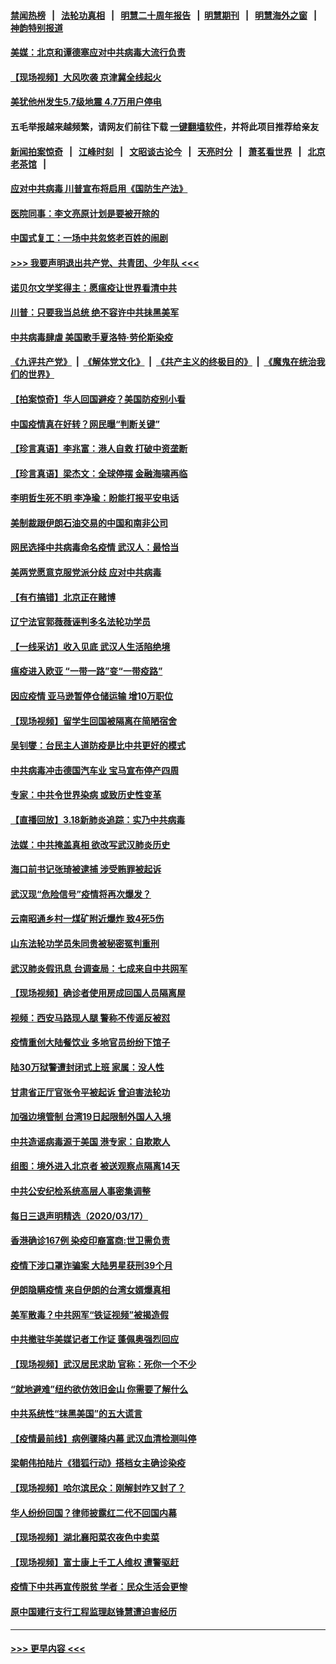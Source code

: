 #### [禁闻热榜](热点新闻.md?=0)  &nbsp;&nbsp;|&nbsp;&nbsp; [法轮功真相](https://github.com/gfw-breaker/truth/blob/master/README.md?=0) &nbsp;&nbsp;|&nbsp;&nbsp; [明慧二十周年报告](https://github.com/gfw-breaker/mh-reports/blob/master/README.md?=0) &nbsp;&nbsp;|&nbsp;&nbsp;[明慧期刊](https://github.com/gfw-breaker/mh-qikan) &nbsp;&nbsp;|&nbsp;&nbsp; [明慧海外之窗](https://github.com/gfw-breaker/mh-news/blob/master/README.md?=0) &nbsp;&nbsp;|&nbsp;&nbsp; [神韵特别报道](https://github.com/gfw-breaker/mh-news/blob/master/shenyun.md?=0)
#### [美媒：北京和谭德塞应对中共病毒大流行负责](../pages/nsc413/n11950605.md?t=03190502) 
#### [【现场视频】大风吹袭 京津冀全线起火](../pages/nsc413/n11950430.md?t=03190502) 
#### [美犹他州发生5.7级地震 4.7万用户停电](../pages/nsc413/n11950554.md?t=03190502) 
#### 五毛举报越来越频繁，请网友们前往下载 [一键翻墙软件](https://github.com/gfw-breaker/ssr-accounts)，并将此项目推荐给亲友
#### [新闻拍案惊奇](https://github.com/gfw-breaker/banned-news/blob/master/pages/link4.md) &nbsp;&nbsp;|&nbsp;&nbsp; [江峰时刻](https://github.com/gfw-breaker/banned-news/blob/master/pages/link4.md) &nbsp;&nbsp;|&nbsp;&nbsp; [文昭谈古论今](https://github.com/gfw-breaker/banned-news/blob/master/pages/link4.md) &nbsp;&nbsp;|&nbsp;&nbsp; [天亮时分](https://github.com/gfw-breaker/banned-news/blob/master/pages/link4.md) &nbsp;&nbsp;|&nbsp;&nbsp; [萧茗看世界](https://github.com/gfw-breaker/banned-news/blob/master/pages/link4.md) &nbsp;&nbsp;|&nbsp;&nbsp; [北京老茶馆](https://github.com/gfw-breaker/banned-news/blob/master/pages/link4.md) &nbsp;&nbsp;|&nbsp;&nbsp; 
#### [应对中共病毒 川普宣布将启用《国防生产法》](../pages/nsc413/n11950473.md?t=03190502) 
#### [医院同事：李文亮原计划是要被开除的](../pages/nsc413/n11950223.md?t=03190502) 
#### [中国式复工：一场中共忽悠老百姓的闹剧](../pages/nsc413/n11950402.md?t=03190502) 
#### [>>> 我要声明退出共产党、共青团、少年队 <<<](https://github.com/begood0513/goodnews/blob/master/quit/letter.md) 
#### [诺贝尔文学奖得主：愿瘟疫让世界看清中共](../pages/nsc413/n11950222.md?t=03190502) 
#### [川普：只要我当总统 绝不容许中共抺黑美军](../pages/nsc413/n11950457.md?t=03190502) 
#### [中共病毒肆虐 美国歌手夏洛特·劳伦斯染疫](../pages/nsc413/n11950378.md?t=03190502) 
#### [《九评共产党》](https://github.com/begood0513/9ping.md/blob/master/README.md) &nbsp;|&nbsp; [《解体党文化》](../../../../jtdwh.md/blob/master/README.md)  &nbsp;|&nbsp; [《共产主义的终极目的》](../../../../gczydzjmd.md/blob/master/README.md) &nbsp;|&nbsp; [《魔鬼在统治我们的世界》](../../../../mgztzwmdsj.md/blob/master/README.md) 
#### [【拍案惊奇】华人回国避疫？美国防疫别小看](../pages/nsc413/n11948516.md?t=03190502) 
#### [中国疫情真在好转？网民曝“判断关键”](../pages/nsc413/n11950187.md?t=03190502) 
#### [【珍言真语】李兆富：港人自救 打破中资垄断](../pages/nsc413/n11949870.md?t=03190502) 
#### [【珍言真语】梁杰文：全球停摆 金融海啸再临](../pages/nsc413/n11949928.md?t=03190502) 
#### [李明哲生死不明 李净瑜：盼能打报平安电话](../pages/nsc413/n11949776.md?t=03190502) 
#### [美制裁跟伊朗石油交易的中国和南非公司](../pages/nsc413/n11950224.md?t=03190502) 
#### [网民选择中共病毒命名疫情 武汉人：最恰当](../pages/nsc413/n11949807.md?t=03190502) 
#### [美两党愿意克服党派分歧 应对中共病毒](../pages/nsc413/n11950144.md?t=03190502) 
#### [【有冇搞错】北京正在赌博](../pages/nsc413/n11950330.md?t=03190502) 
#### [辽宁法官郭薇薇诬判多名法轮功学员](../pages/nsc413/n11947937.md?t=03190502) 
#### [【一线采访】收入见底 武汉人生活陷绝境](../pages/nsc413/n11949968.md?t=03190502) 
#### [瘟疫进入欧亚 “一带一路”变“一带疫路”](../pages/nsc413/n11949926.md?t=03190502) 
#### [因应疫情 亚马逊暂停仓储运输 增10万职位](../pages/nsc413/n11949874.md?t=03190502) 
#### [【现场视频】留学生回国被隔离在简陋宿舍](../pages/nsc413/n11949658.md?t=03190502) 
#### [吴钊燮：台民主人道防疫是比中共更好的模式](../pages/nsc413/n11949795.md?t=03190502) 
#### [中共病毒冲击德国汽车业 宝马宣布停产四周](../pages/nsc413/n11949691.md?t=03190502) 
#### [专家：中共令世界染病 或致历史性变革](../pages/nsc413/n11949859.md?t=03190502) 
#### [【直播回放】3.18新肺炎追踪：实乃中共病毒](../pages/nsc413/n11949692.md?t=03190502) 
#### [法媒：中共掩盖真相 欲改写武汉肺炎历史](../pages/nsc413/n11949667.md?t=03190502) 
#### [海口前书记张琦被逮捕 涉受贿罪被起诉](../pages/nsc413/n11949544.md?t=03190502) 
#### [武汉现“危险信号”疫情将再次爆发？](../pages/nsc413/n11949573.md?t=03190502) 
#### [云南昭通乡村一煤矿附近爆炸 致4死5伤](../pages/nsc413/n11949551.md?t=03190502) 
#### [山东法轮功学员朱同贵被秘密冤判重刑](../pages/nsc413/n11947709.md?t=03190502) 
#### [武汉肺炎假讯息 台调查局：七成来自中共网军](../pages/nsc413/n11949398.md?t=03190502) 
#### [【现场视频】确诊者使用房成回国人员隔离屋](../pages/nsc413/n11949263.md?t=03190502) 
#### [视频：西安马路现人腿 警称不传谣反被怼](../pages/nsc413/n11948931.md?t=03190502) 
#### [疫情重创大陆餐饮业 多地官员纷纷下馆子](../pages/nsc413/n11949124.md?t=03190502) 
#### [陆30万狱警遭封闭式上班 家属：没人性](../pages/nsc413/n11948475.md?t=03190502) 
#### [甘肃省正厅官张令平被起诉 曾迫害法轮功](../pages/nsc413/n11948826.md?t=03190502) 
#### [加强边境管制 台湾19日起限制外国人入境](../pages/nsc413/n11948788.md?t=03190502) 
#### [中共造谣病毒源于美国 港专家：自欺欺人](../pages/nsc413/n11948737.md?t=03190502) 
#### [组图：境外进入北京者 被送观察点隔离14天](../pages/nsc413/n11948682.md?t=03190502) 
#### [中共公安纪检系统高层人事密集调整](../pages/nsc413/n11948569.md?t=03190502) 
#### [每日三退声明精选（2020/03/17）](../pages/nsc413/n11948762.md?t=03190502) 
#### [香港确诊167例 染疫印裔富商:世卫需负责](../pages/nsc413/n11948528.md?t=03190502) 
#### [疫情下涉口罩诈骗案 大陆男星获刑39个月](../pages/nsc413/n11948248.md?t=03190502) 
#### [伊朗隐瞒疫情 来自伊朗的台湾女婿爆真相](../pages/nsc413/n11947993.md?t=03190502) 
#### [美军散毒？中共网军“铁证视频”被揭造假](../pages/nsc413/n11948137.md?t=03190502) 
#### [中共撤驻华美媒记者工作证 蓬佩奥强烈回应](../pages/nsc413/n11948259.md?t=03190502) 
#### [【现场视频】武汉居民求助 官称：死你一个不少](../pages/nsc413/n11948263.md?t=03190502) 
#### [“就地避难”纽约欲仿效旧金山  你需要了解什么](../pages/nsc413/n11948233.md?t=03190502) 
#### [中共系统性“抹黑美国”的五大谎言](../pages/nsc413/n11948112.md?t=03190502) 
#### [【疫情最前线】病例骤降内幕 武汉血清检测叫停](../pages/nsc413/n11947859.md?t=03190502) 
#### [梁朝伟拍陆片《猎狐行动》搭档女主确诊染疫](../pages/nsc413/n11947742.md?t=03190502) 
#### [【现场视频】哈尔滨民众：刚解封咋又封了？](../pages/nsc413/n11948127.md?t=03190502) 
#### [华人纷纷回国？律师披露红二代不回国内幕](../pages/nsc413/n11947698.md?t=03190502) 
#### [【现场视频】湖北襄阳菜农夜色中卖菜](../pages/nsc413/n11948158.md?t=03190502) 
#### [【现场视频】富士康上千工人维权 遭警驱赶](../pages/nsc413/n11948100.md?t=03190502) 
#### [疫情下中共再宣传脱贫 学者：民众生活会更惨](../pages/nsc413/n11948107.md?t=03190502) 
#### [原中国建行支行工程监理赵锋慧遭迫害经历](../pages/nsc413/n11944344.md?t=03190502) 

----
#### [ >>> 更早内容 <<< ](../indexes/nsc413-earlier.md)
